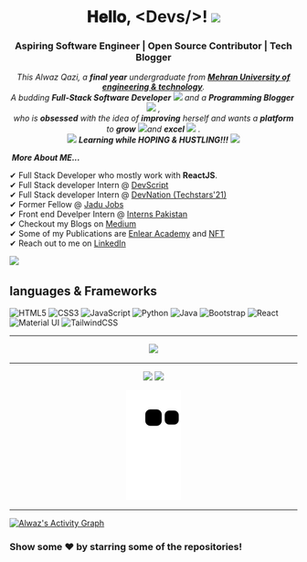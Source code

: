 <h1 align="center">
𝐇𝐞𝐥𝐥𝐨, &lt;Devs/&gt;! 
    <a target="_blank">
    <img src="https://github.com/JayantGoel001/JayantGoel001/blob/master/GIF/Hi.gif" width="40px" />
  </a>
    <h3 align="center">Aspiring Software Engineer | Open Source Contributor | Tech Blogger</h3>
</h1>
<p align="center">
  <em>
    This Alwaz Qazi, a <b>final year</b> undergraduate from <a href="https://www.muet.edu.pk/"> <b>Mehran University of engineering & technology</b></a>. <br>
    A budding <b>Full-Stack Software Developer</b> <img src="https://github.com/TheDudeThatCode/TheDudeThatCode/blob/master/Assets/Developer.gif" width="30px"> and a <b>Programming Blogger</b>&nbsp;<img src="https://github.com/TheDudeThatCode/TheDudeThatCode/blob/master/Assets/Designer.gif" width="36px">&nbsp,<br>who is <b>obsessed</b>
    with the idea of <b>improving</b> herself and wants a <b>platform</b> to 
    <b>grow</b> <img src="https://github.com/TheDudeThatCode/TheDudeThatCode/blob/master/Assets/Rocket.gif" width="18px">and 
    <b>excel</b> <img src="https://github.com/TheDudeThatCode/TheDudeThatCode/blob/master/Assets/Medal.gif" width="20px">&nbsp.
  </em> 
  <br>
  <img src="https://media.giphy.com/media/VgCDAzcKvsR6OM0uWg/giphy.gif" width="50" /> <b><i>Learning while HOPING & HUSTLING!!!</i></b> <img src="https://media.giphy.com/media/7j2hfyeVcDtf2/giphy.gif" width="50" />
</p>

&nbsp;***More About ME...***


✔ Full Stack Developer who mostly work with **ReactJS**.<br>
✔ Full Stack developer Intern @ [DevScript](https://devscript.org/)<br>
✔ Full Stack developer Intern @ [DevNation (Techstars'21)](https://www.thedevnation.com/)<br>
✔ Former Fellow @ [Jadu Jobs](https://jadujobs.com/)<br>
✔ Front end Develper Intern @ [Interns Pakistan](https://interns.pk/)<br>
✔ Checkout my Blogs on [Medium](https://medium.com/@alwazkazi3) <br>
✔ Some of my Publications are [Enlear Academy](https://enlear.academy/react-hooks-how-usereducer-hook-works-e0b8532dae40) and [NFT](https://medium.com/nerd-for-tech/how-to-modify-tuples-in-python-the-work-arounds-9213a2df21fe)  <br>
✔ Reach out to me on [LinkedIn](https://www.linkedin.com/in/alwaz-qazi/)<br>


![](https://komarev.com/ghpvc/?username=Alwaz&color=blueviolet&label=Profile+Views)
<!--
**Alwaz/Alwaz** is a ✨ _special_ ✨ repository because its `README.md` (this file) appears on your GitHub profile.

Here are some ideas to get you started:

- 🔭 I’m currently working on ...
- 🌱 I’m currently learning ...
- 👯 I’m looking to collaborate on ...
- 🤔 I’m looking for help with ...
- 💬 Ask me about ...
- 📫 How to reach me: ...
- 😄 Pronouns: ...
- ⚡ Fun fact: ...

-->

## languages & Frameworks 

![HTML5](https://img.shields.io/badge/html5-%23E34F26.svg?style=for-the-badge&logo=html5&logoColor=white)
![CSS3](https://img.shields.io/badge/css3-%231572B6.svg?style=for-the-badge&logo=css3&logoColor=white)
![JavaScript](https://img.shields.io/badge/javascript-%23323330.svg?style=for-the-badge&logo=javascript&logoColor=%23F7DF1E)
![Python](https://img.shields.io/badge/python-3670A0?style=for-the-badge&logo=python&logoColor=ffdd54)
![Java](https://img.shields.io/badge/java-%23ED8B00.svg?style=for-the-badge&logo=java&logoColor=white)
![Bootstrap](https://img.shields.io/badge/bootstrap-%23563D7C.svg?style=for-the-badge&logo=bootstrap&logoColor=white)
![React](https://img.shields.io/badge/react-%2320232a.svg?style=for-the-badge&logo=react&logoColor=%2361DAFB)
![Material UI](https://img.shields.io/badge/materialui-%230081CB.svg?style=for-the-badge&logo=material-ui&logoColor=white)
![TailwindCSS](https://img.shields.io/badge/tailwindcss-%2338B2AC.svg?style=for-the-badge&logo=tailwind-css&logoColor=white)

<hr>

<p align="center">
   <img width="500px" src="https://github-readme-stats.vercel.app/api/top-langs/?username=Alwaz&layout=compact&theme=tokyonight&hide_border=true&bg_color=1F222E"" />  

</p>

<hr>

<p align="center">         
 <img width="400px" src="https://github-readme-stats.vercel.app/api?username=Alwaz&show_icons=true&theme=tokyonight&hide_border=true&bg_color=1F222E" /> 
<img width="400px" src="https://github-readme-streak-stats.herokuapp.com?user=Alwaz&theme=gotham&hide_border=true&fire=C77800&ring=DD910B&background=1F222E" /> 

 <div  align="center"> <img src="https://raw.githubusercontent.com/muhiqsimui/muhiqsimui/output/github-contribution-grid-snake.svg" /></div>
<hr>
</p>


                        
<a href="https://sharjeelyunus.github.io/"><img alt="Alwaz's Activity Graph" src="https://activity-graph.herokuapp.com/graph?username=Alwaz&theme=react-dark&hide_border=true&area=true" /></a>
                                                           
                                                           
### Show some ❤️ by starring some of the repositories!





